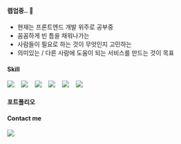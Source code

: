 #### 렙업중.. 🌳

- 현재는 프론트엔드 개발 위주로 공부중
- 꼼꼼하게 빈 틈을 채워나가는
- 사람들이 필요로 하는 것이 무엇인지 고민하는
- 의미있는 / 다른 사람에 도움이 되는 서비스를 만드는 것이 목표

#### Skill

  <img src="https://img.shields.io/badge/html5-E34F26?style=for-the-badge&logo=html5&logoColor=white">&nbsp;&nbsp;&nbsp;
  <img src="https://img.shields.io/badge/css-1572B6?style=for-the-badge&logo=css3&logoColor=white">&nbsp;&nbsp;&nbsp;
  <img src="https://img.shields.io/badge/javascript-F7DF1E?style=for-the-badge&logo=javascript&logoColor=black">&nbsp;&nbsp;&nbsp;
  <img src="https://img.shields.io/badge/Scss-pink?style=for-the-badge&logo=Sass&logoColor=black"/>&nbsp;&nbsp;&nbsp;
  <img src="https://img.shields.io/badge/React-yellowt?style=for-the-badge&logo=Sass&logoColor=white"/>&nbsp;&nbsp;&nbsp;
  <img src="https://img.shields.io/badge/typescript-blue?style=for-the-badge&logo=Sass&logoColor=white"/>&nbsp;&nbsp;&nbsp;
  

#### 포트폴리오



#### Contact me
  
  <a href="mailto:lejgizz@gmail.com"><img src="https://img.shields.io/badge/Gmail-d14836?style=for-the-badge&logo=Gmail&logoColor=white&link=nezcoreen@gmail.com"/></a>&nbsp;&nbsp;&nbsp;


  
